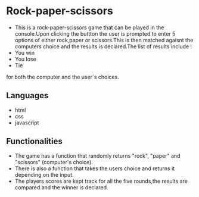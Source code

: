 # Rock-paper-scissors
- This is a rock-paper-scissors game that can be played in the console.Upon clicking the buttton the user is prompted to enter 5 options of either rock,paper or scissors.This is then matched agaisnt the computers choice and the results is declared.The list of results include :
- You win
- You lose
- Tie

 for both the computer and the user`s choices.

## Languages
- html
- css
- javascript

 ## Functionalities
 - The game has a function that  randomly returns         "rock", "paper" and "scissors" (computer's choice).
 - There is also a function that takes the users choice    and returns it depending on the input.
 - The players scores are kept track for all the five      rounds,the results are compared and the winner is       declared.
